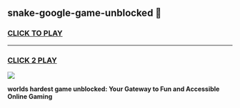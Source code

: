 
## snake-google-game-unblocked 👋
<h3>
<a href="https://premium.freeplayer.one?title=snake-google-game-unblocked&ref=14F">CLICK TO PLAY</a></h3>
<hr>

<h3>
<a href="https://premium.freeplayer.one?title=snake-google-game-unblocked&ref=14F">CLICK 2 PLAY</a>
  
</h3>

<a href="https://premium.freeplayer.one?title=snake-google-game-unblocked&ref=12F/"><img src="https://clearcache.store/games.png"></a>


**worlds hardest game unblocked: Your Gateway to Fun and Accessible Online Gaming**
